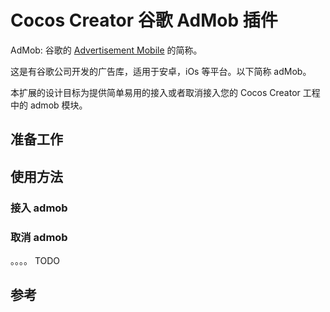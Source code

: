 # Cocos Creator 谷歌 AdMob 插件

AdMob: 谷歌的 [Advertisement Mobile](https://apps.admob.com/v2/home) 的简称。

这是有谷歌公司开发的广告库，适用于安卓，iOs 等平台。以下简称 adMob。

本扩展的设计目标为提供简单易用的接入或者取消接入您的 Cocos Creator 工程中的 admob 模块。

## 准备工作

## 使用方法

### 接入 admob

### 取消 admob

。。。。 TODO

## 参考